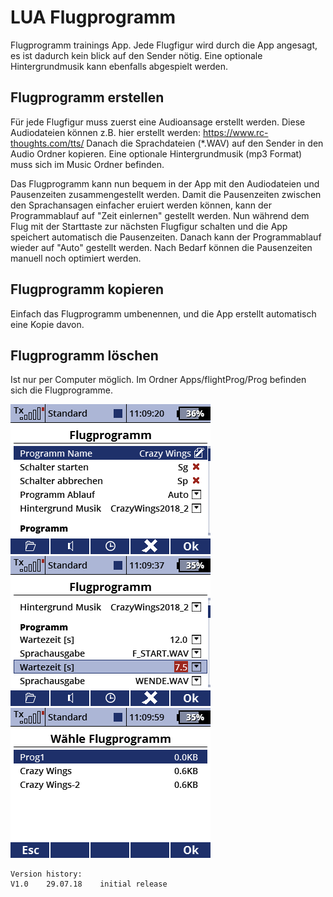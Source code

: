 # LUA Flugprogramm

Flugprogramm trainings App. Jede Flugfigur wird durch die App angesagt, es ist dadurch kein blick auf den Sender nötig. Eine optionale Hintergrundmusik kann ebenfalls abgespielt werden.


## Flugprogramm erstellen

Für jede Flugfigur muss zuerst eine Audioansage erstellt werden. Diese Audiodateien können z.B. hier erstellt werden: https://www.rc-thoughts.com/tts/
Danach die Sprachdateien (*.WAV) auf den Sender in den Audio Ordner kopieren. Eine optionale Hintergrundmusik (mp3 Format) muss sich im Music Ordner befinden.

Das Flugprogramm kann nun bequem in der App mit den Audiodateien und Pausenzeiten zusammengestellt werden. Damit die Pausenzeiten zwischen den Sprachansagen einfacher eruiert werden können, kann der Programmablauf auf "Zeit einlernen" gestellt werden. Nun während dem Flug mit der Starttaste zur nächsten Flugfigur schalten und die App speichert automatisch die Pausenzeiten. Danach kann der Programmablauf wieder auf "Auto" gestellt werden. Nach Bedarf können die Pausenzeiten manuell noch optimiert werden.


## Flugprogramm kopieren

Einfach das Flugprogramm umbenennen, und die App erstellt automatisch eine Kopie davon.


## Flugprogramm löschen

Ist nur per Computer möglich. Im Ordner Apps/flightProg/Prog befinden sich die Flugprogramme.


![screen000](https://raw.githubusercontent.com/nightflyer88/Lua_Flight_program/master/img/Screen000.bmp)
![screen001](https://raw.githubusercontent.com/nightflyer88/Lua_Flight_program/master/img/Screen001.bmp)
![screen002](https://raw.githubusercontent.com/nightflyer88/Lua_Flight_program/master/img/Screen002.bmp)

```
Version history:
V1.0    29.07.18    initial release
```

